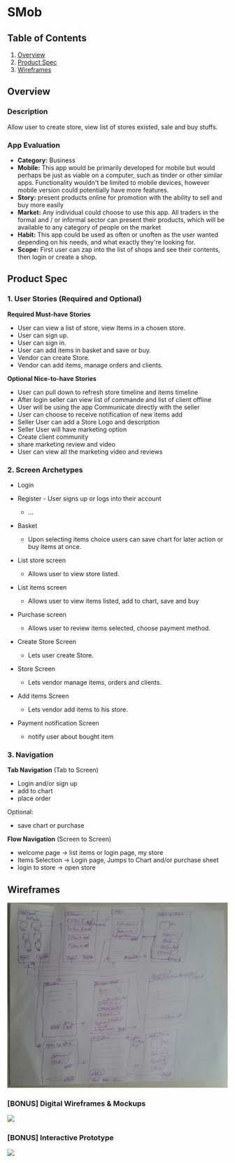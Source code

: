 # SMob

## Table of Contents
1. [Overview](#Overview)
1. [Product Spec](#Product-Spec)
1. [Wireframes](#Wireframes)

## Overview
### Description
Allow user to create store, view list of stores existed, sale and buy stuffs.

### App Evaluation
- **Category:** Business
- **Mobile:** This app would be primarily developed for mobile but would perhaps be just as viable on a computer, such as tinder or other similar apps. Functionality wouldn't be limited to mobile devices, however mobile version could potentially have more features.
- **Story:** present products online for promotion with the ability to sell and buy more easily
- **Market:** Any individual could choose to use this app. 
All traders in the formal and / or informal sector can present their products, which will be available to any category of people on the market
- **Habit:** This app could be used as often or unoften as the user wanted depending on his needs, and what exactly they're looking for.
- **Scope:** First user can zap into the list of shops and see their contents, then login or create a shop.

## Product Spec
### 1. User Stories (Required and Optional)

**Required Must-have Stories**

* User can view a list of store, view Items in a chosen store.
* User can sign up. 
* User can sign in.
* User can add items in basket and save or buy.
* Vendor can create Store.
* Vendor can add items, manage orders and clients.

**Optional Nice-to-have Stories**

 * User can pull down to refresh store timeline and items timeline
 * After login seller can view list of commande and list of client offline
 * User will be using the app Communicate directly with the seller
 * User can choose to receive notification of new items add
 * Seller User can add a Store Logo and description
 * Seller User will have marketing option
 * Create client community
 * share marketing review and video
 * User can view all the marketing video and reviews

### 2. Screen Archetypes

* Login 
* Register - User signs up or logs into their account
   * ...
* Basket
   * Upon selecting items choice users can save chart for later action or buy items at once.
* List store screen 
   * Allows user to view store listed.
* List items screen
   * Allows user to view items listed, add to chart, save and buy

* Purchase screen
   * Allows user to review items selected, choose payment method.

* Create Store Screen
   * Lets user create Store.
* Store Screen
   * Lets vendor manage items, orders and clients.

* Add items Screen
   * Lets vendor add items to his store.
* Payment notification Screen
   * notify user about bought item


### 3. Navigation

**Tab Navigation** (Tab to Screen)

* Login and/or sign up
* add to chart
* place order

Optional:
* save chart or purchase


**Flow Navigation** (Screen to Screen)
* welcome page -> list items or login page, my store
* Items Selection  -> Login page, Jumps to Chart and/or purchase sheet
* login to store -> open store 


## Wireframes
<img src="storemobile.jpg" width=800><br>

### [BONUS] Digital Wireframes & Mockups
<img src="https://i.imgur.com/lYHn37F.jpg" height=200>

### [BONUS] Interactive Prototype
<img src="https://i.imgur.com/AiKfE5g.gif" width=200>
